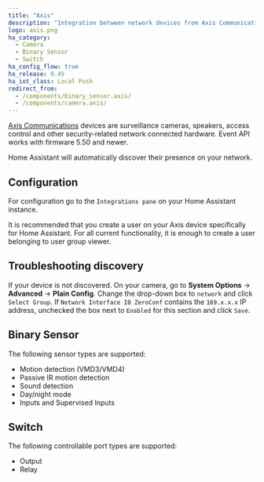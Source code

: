 ```yaml
---
title: "Axis"
description: "Integration between network devices from Axis Communications with Home Assistant."
logo: axis.png
ha_category:
  - Camera
  - Binary Sensor
  - Switch
ha_config_flow: true
ha_release: 0.45
ha_iot_class: Local Push
redirect_from:
  - /components/binary_sensor.axis/
  - /components/camera.axis/
---
```


[Axis Communications](https://www.axis.com/) devices are surveillance cameras, speakers, access control and other security-related network connected hardware. Event API works with firmware 5.50 and newer.

Home Assistant will automatically discover their presence on your network.

## Configuration

For configuration go to the `Integrations pane` on your Home Assistant instance.

<p class='note'>
  It is recommended that you create a user on your Axis device specifically for Home Assistant. For all current functionality, it is enough to create a user belonging to user group viewer.
</p>

## Troubleshooting discovery

If your device is not discovered. On your camera, go to **System Options** -> **Advanced** -> **Plain Config**. Change the drop-down box to `network` and click `Select Group`. If `Network Interface I0 ZeroConf` contains the `169.x.x.x` IP address, unchecked the box next to `Enabled` for this section and click `Save`.

## Binary Sensor

The following sensor types are supported:

- Motion detection (VMD3/VMD4)
- Passive IR motion detection
- Sound detection
- Day/night mode
- Inputs and Supervised Inputs

## Switch

The following controllable port types are supported:

- Output
- Relay

